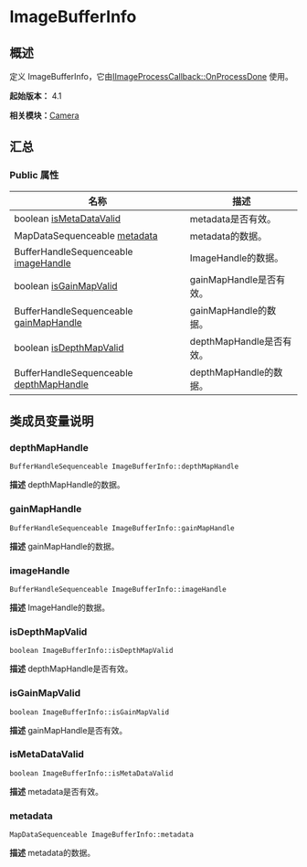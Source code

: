 # ImageBufferInfo


## 概述

定义 ImageBufferInfo，它由[IImageProcessCallback::OnProcessDone](interface_i_image_process_callback_v12.md#onprocessdone) 使用。

**起始版本：** 4.1

**相关模块：**[Camera](_camera_v12.md)


## 汇总


### Public 属性

| 名称 | 描述 | 
| -------- | -------- |
| boolean [isMetaDataValid](#ismetadatavalid) | metadata是否有效。  | 
| MapDataSequenceable [metadata](#metadata) | metadata的数据。  | 
| BufferHandleSequenceable [imageHandle](#imagehandle) | ImageHandle的数据。  | 
| boolean [isGainMapValid](#isgainmapvalid) | gainMapHandle是否有效。  | 
| BufferHandleSequenceable [gainMapHandle](#gainmaphandle) | gainMapHandle的数据。  | 
| boolean [isDepthMapValid](#isdepthmapvalid) | depthMapHandle是否有效。  | 
| BufferHandleSequenceable [depthMapHandle](#depthmaphandle) | depthMapHandle的数据。  | 


## 类成员变量说明


### depthMapHandle

```
BufferHandleSequenceable ImageBufferInfo::depthMapHandle
```
**描述**
depthMapHandle的数据。


### gainMapHandle

```
BufferHandleSequenceable ImageBufferInfo::gainMapHandle
```
**描述**
gainMapHandle的数据。


### imageHandle

```
BufferHandleSequenceable ImageBufferInfo::imageHandle
```
**描述**
ImageHandle的数据。


### isDepthMapValid

```
boolean ImageBufferInfo::isDepthMapValid
```
**描述**
depthMapHandle是否有效。


### isGainMapValid

```
boolean ImageBufferInfo::isGainMapValid
```
**描述**
gainMapHandle是否有效。


### isMetaDataValid

```
boolean ImageBufferInfo::isMetaDataValid
```
**描述**
metadata是否有效。


### metadata

```
MapDataSequenceable ImageBufferInfo::metadata
```
**描述**
metadata的数据。
